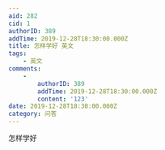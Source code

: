 ```yaml
---
aid: 282
cid: 1
authorID: 389
addTime: 2019-12-28T18:30:00.000Z
title: 怎样学好 英文
tags:
    - 英文
comments:
    -
        authorID: 389
        addTime: 2019-12-28T18:30:00.000Z
        content: '123'
date: 2019-12-28T18:30:00.000Z
category: 问答
---
```


怎样学好
